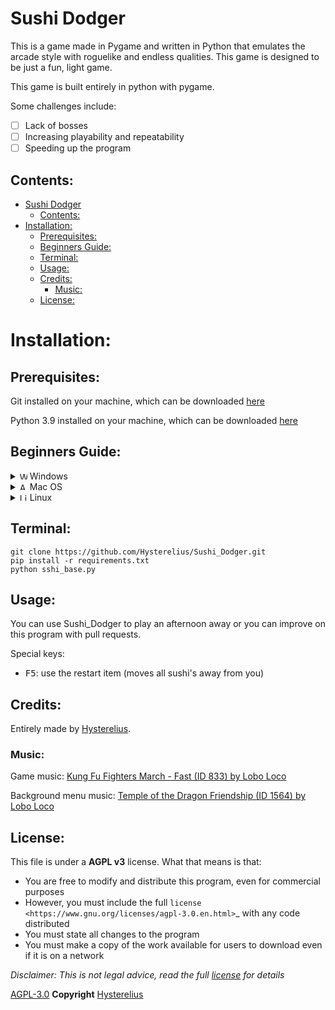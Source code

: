 # Sushi Dodger
This is a game made in Pygame and written in Python that emulates the arcade style with roguelike and endless qualities. This game is designed to be just a fun, light game.

This game is built entirely in python with pygame.

Some challenges include: 
- [ ] Lack of bosses
- [ ] Increasing playability and repeatability
- [ ] Speeding up the program

## Contents:
- [Sushi Dodger](#sushi-dodger)
  - [Contents:](#contents)
- [Installation:](#installation)
  - [Prerequisites:](#prerequisites)
  - [Beginners Guide:](#beginners-guide)
  - [Terminal:](#terminal)
  - [Usage:](#usage)
  - [Credits:](#credits)
    - [Music:](#music)
  - [License:](#license)

# Installation:
## Prerequisites:

Git installed on your machine, which can be downloaded [here](https://github.com/git-guides/install-git)

Python 3.9 installed on your machine, which can be downloaded [here](https://wiki.python.org/moin/BeginnersGuide/Download)

## Beginners Guide:

<details>
<summary> <a><img src="Assets/Github/microsoft-windows.png" alt="Windows Icon" style="width:12px;height:12px;"></a> Windows</summary>
<ol>
  <li>Create a folder where you want the program to be </li>
  <li><kbd>Right click</kbd> in the bar at the top where the information of where the file will be and type <code>cmd</code></li>
  <li>A command prompt will appear where you will type the <a href="#terminal">instructions below</a></li>
</ol>
</details>

<details>
<summary> <a><img src="Assets/Github/apple.png" alt="Apple Icon" style="width:12px;height:12px;"></a> Mac OS</summary>
<b>Setting up terminal use in Finder</b>
<ol>
  <li>Click the Apple logo (<a><img src="Assets/Github/apple.png" alt="Apple Icon" style="width:12px;height:12px;"></a>) in the top right corner of your screen</li>
  <li>Open <code>System preferences</code></li>
  <li>Navigate and click on <code>Keyboard</code></li>
  <li>In the Keyboard pane, click on <code>Shortcuts</code></li>
  <li>In the this Shortcuts windows, scroll down to the <code>services</code> tab in the left-most pane</li>
  <li>Make sure <code>New terminal at Folder</code> is enabled in the right-most pane (can be seen by scrolling down)</li>
</ol>
<b>Creating the directory for Sushi Dodger</b>
<ol>
  <li>Create your folder where you want Sushi Dodger to be located in Finder</li>
  <li>Make sure you are in the parent directory of where you want the folder to located and then single click on the folder</li>
  <li>Go to the <code>Finder</code> option in the bar of Finder, navigate to <code>Services</code> and click on <code>New Terminal at Folder</code></li>
  <li>A command prompt will appear where you will type the <a href="#terminal">instructions below</a></li>
</ol>
</details>

<details>
<summary> <a><img src="Assets/Github/linux.png" alt="Linux Icon" style="width:12px;height:12px;"></a> Linux</summary>
<ol>
  <li>Create your folder where you want Sushi Dodger to be located in your File Explorer/Manager</li>
  <li>Right click in the empty space within the folder and select <code>Open in Terminal</code></li>
  <li>A command prompt will appear where you will type the <a href="#terminal">instructions below</a></li>
</ol>
</details>

## Terminal:

```
git clone https://github.com/Hysterelius/Sushi_Dodger.git
pip install -r requirements.txt
python sshi_base.py
```

## Usage:
You can use Sushi_Dodger to play an afternoon away or you can improve on this program with pull requests.

Special keys:
- <kbd>F5</kbd>: use the restart item (moves all sushi's away from you)

## Credits:
Entirely made by [Hysterelius](https://github.com/Hysterelius).

### Music:

Game music: [Kung Fu Fighters March - Fast (ID 833) by Lobo Loco](https://freemusicarchive.org/music/Lobo_Loco/Round_the_World/Kung_Fu_Fighters_March_-_Fast_ID_833)

Background menu music: [Temple of the Dragon Friendship (ID 1564) by Lobo Loco](https://freemusicarchive.org/music/Lobo_Loco/hot-summer-place/temple-of-the-dragon-friendship-id-1564)

## License:
This file is under a **AGPL v3** license.
What that means is that:
- You are free to modify and distribute this program, even for commercial purposes
- However, you must include the full `license <https://www.gnu.org/licenses/agpl-3.0.en.html>`_ with any code distributed
- You must state all changes to the program
- You must make a copy of the work available for users to download even if it is on a network

*Disclaimer: This is not legal advice, read the full [license](https://www.gnu.org/licenses/agpl-3.0.en.html) for details*

[AGPL-3.0](/LICENSE) **Copyright** [Hysterelius](https://github.com/Hysterelius)
